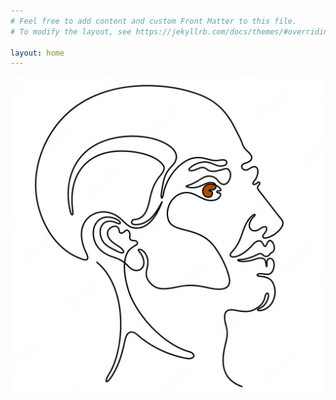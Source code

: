 ```yaml
---
# Feel free to add content and custom Front Matter to this file.
# To modify the layout, see https://jekyllrb.com/docs/themes/#overriding-theme-defaults

layout: home
---
```

<meta name="google-site-verification" content="90rzPycYVnV4nbYt-ybXTmdy0onRMiE8tmb3I8dcUlQ" />
<header>
   <a href="/"><img src="images/fraterr_logo.jpg" alt="Logo" /></a> 
</header> 